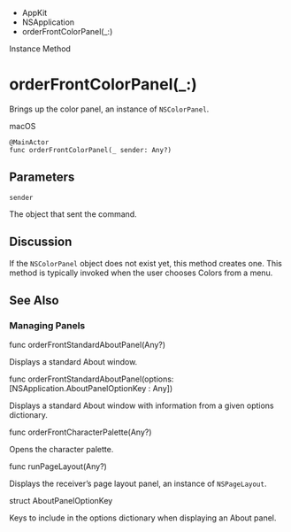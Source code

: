 

- AppKit
- NSApplication
-  orderFrontColorPanel(\_:) 

Instance Method

# orderFrontColorPanel(\_:)

Brings up the color panel, an instance of `NSColorPanel`.

macOS

``` source
@MainActor
func orderFrontColorPanel(_ sender: Any?)
```

## Parameters 

`sender`  

The object that sent the command.

## Discussion

If the `NSColorPanel` object does not exist yet, this method creates one. This method is typically invoked when the user chooses Colors from a menu.

## See Also

### Managing Panels

func orderFrontStandardAboutPanel(Any?)

Displays a standard About window.

func orderFrontStandardAboutPanel(options: [NSApplication.AboutPanelOptionKey : Any])

Displays a standard About window with information from a given options dictionary.

func orderFrontCharacterPalette(Any?)

Opens the character palette.

func runPageLayout(Any?)

Displays the receiver’s page layout panel, an instance of `NSPageLayout`.

struct AboutPanelOptionKey

Keys to include in the options dictionary when displaying an About panel.

